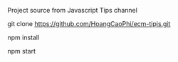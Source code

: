 Project source from Javascript Tips channel

git clone https://github.com/HoangCaoPhi/ecm-tipjs.git

npm install

npm start
